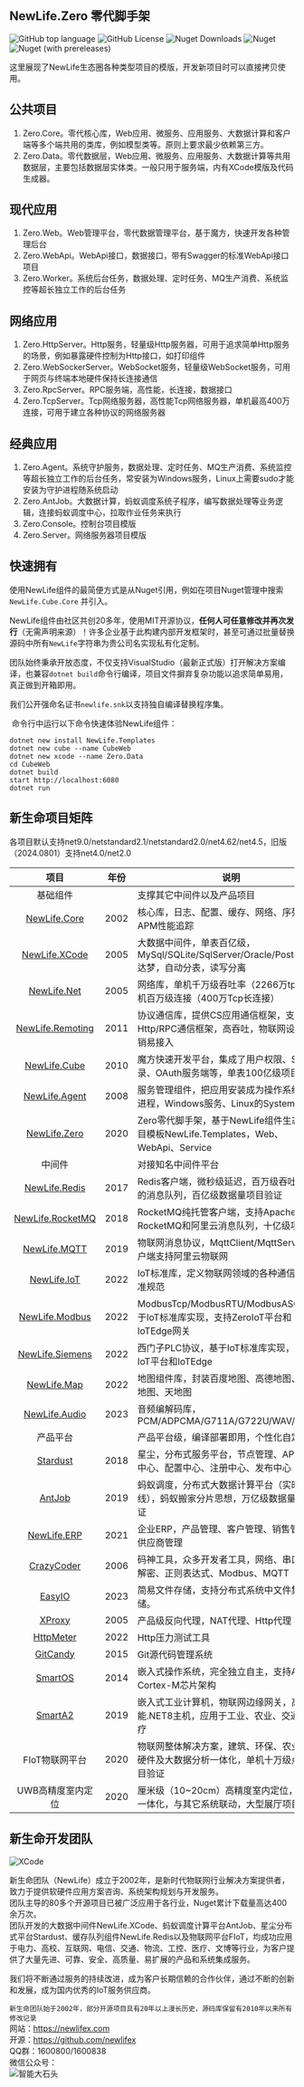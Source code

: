 ## NewLife.Zero 零代脚手架

![GitHub top language](https://img.shields.io/github/languages/top/newlifex/NewLife.Templates?logo=github)
![GitHub License](https://img.shields.io/github/license/newlifex/NewLife.Templates?logo=github)
![Nuget Downloads](https://img.shields.io/nuget/dt/NewLife.Templates?logo=nuget)
![Nuget](https://img.shields.io/nuget/v/NewLife.Templates?logo=nuget)
![Nuget (with prereleases)](https://img.shields.io/nuget/vpre/NewLife.Templates?label=dev%20nuget&logo=nuget)

这里展现了NewLife生态圈各种类型项目的模版，开发新项目时可以直接拷贝使用。  

## 公共项目
1. Zero.Core。零代核心库，Web应用、微服务、应用服务、大数据计算和客户端等多个端共用的类库，例如模型类等。原则上要求最少依赖第三方。  
2. Zero.Data。零代数据层，Web应用、微服务、应用服务、大数据计算等共用数据层，主要包括数据层实体类。一般只用于服务端，内有XCode模版及代码生成器。  

## 现代应用
1. Zero.Web。Web管理平台，零代数据管理平台，基于魔方，快速开发各种管理后台  
2. Zero.WebApi。WebApi接口，数据接口，带有Swagger的标准WebApi接口项目  
3. Zero.Worker。系统后台任务，数据处理、定时任务、MQ生产消费、系统监控等超长独立工作的后台任务  

## 网络应用
1. Zero.HttpServer。Http服务，轻量级Http服务器，可用于追求简单Http服务的场景，例如暴露硬件控制为Http接口，如打印组件  
2. Zero.WebSockerServer。WebSocket服务，轻量级WebSocket服务，可用于网页与终端本地硬件保持长连接通信  
3. Zero.RpcServer。RPC服务端，高性能，长连接，数据接口  
4. Zero.TcpServer。Tcp网络服务器，高性能Tcp网络服务器，单机最高400万连接，可用于建立各种协议的网络服务器  

## 经典应用
1. Zero.Agent。系统守护服务，数据处理、定时任务、MQ生产消费、系统监控等超长独立工作的后台任务，常安装为Windows服务，Linux上需要sudo才能安装为守护进程随系统启动  
2. Zero.AntJob。大数据计算，蚂蚁调度系统子程序，编写数据处理等业务逻辑，连接蚂蚁调度中心，拉取作业任务来执行
3. Zero.Console。控制台项目模版
4. Zero.Server。网络服务器项目模版

## 快速拥有

​	使用NewLife组件的最简便方式是从Nuget引用，例如在项目Nuget管理中搜索`NewLife.Cube.Core` 并引入。

​	NewLife组件由社区共创20多年，使用MIT开源协议，**任何人可任意修改并再次发行**（无需声明来源）！许多企业基于此构建内部开发框架时，甚至可通过批量替换源码中所有`NewLife`字符串为贵公司名实现私有化定制。

​	团队始终秉承开放态度，不仅支持VisualStudio（最新正式版）打开解决方案编译，也兼容`dotnet build`命令行编译，项目文件摒弃复杂功能以追求简单易用，真正做到开箱即用。

​	我们公开强命名证书`newlife.snk`以支持独自编译替换程序集。



​	命令行中运行以下命令快速体验NewLife组件：

```
dotnet new install NewLife.Templates
dotnet new cube --name CubeWeb
dotnet new xcode --name Zero.Data
cd CubeWeb
dotnet build
start http://localhost:6080
dotnet run
```


## 新生命项目矩阵
各项目默认支持net9.0/netstandard2.1/netstandard2.0/net4.62/net4.5，旧版（2024.0801）支持net4.0/net2.0  

|                               项目                               | 年份  | 说明                                                                                        |
| :--------------------------------------------------------------: | :---: | ------------------------------------------------------------------------------------------- |
|                             基础组件                             |       | 支撑其它中间件以及产品项目                                                                  |
|          [NewLife.Core](https://github.com/NewLifeX/X)           | 2002  | 核心库，日志、配置、缓存、网络、序列化、APM性能追踪                                         |
|    [NewLife.XCode](https://github.com/NewLifeX/NewLife.XCode)    | 2005  | 大数据中间件，单表百亿级，MySql/SQLite/SqlServer/Oracle/PostgreSql/达梦，自动分表，读写分离 |
|      [NewLife.Net](https://github.com/NewLifeX/NewLife.Net)      | 2005  | 网络库，单机千万级吞吐率（2266万tps），单机百万级连接（400万Tcp长连接）                     |
| [NewLife.Remoting](https://github.com/NewLifeX/NewLife.Remoting) | 2011  | 协议通信库，提供CS应用通信框架，支持Http/RPC通信框架，高吞吐，物联网设备低开销易接入        |
|     [NewLife.Cube](https://github.com/NewLifeX/NewLife.Cube)     | 2010  | 魔方快速开发平台，集成了用户权限、SSO登录、OAuth服务端等，单表100亿级项目验证               |
|    [NewLife.Agent](https://github.com/NewLifeX/NewLife.Agent)    | 2008  | 服务管理组件，把应用安装成为操作系统守护进程，Windows服务、Linux的Systemd                   |
|     [NewLife.Zero](https://github.com/NewLifeX/NewLife.Zero)     | 2020  | Zero零代脚手架，基于NewLife组件生态的项目模板NewLife.Templates，Web、WebApi、Service        |
|                              中间件                              |       | 对接知名中间件平台                                                                          |
|    [NewLife.Redis](https://github.com/NewLifeX/NewLife.Redis)    | 2017  | Redis客户端，微秒级延迟，百万级吞吐，丰富的消息队列，百亿级数据量项目验证                   |
| [NewLife.RocketMQ](https://github.com/NewLifeX/NewLife.RocketMQ) | 2018  | RocketMQ纯托管客户端，支持Apache RocketMQ和阿里云消息队列，十亿级项目验                     |
|     [NewLife.MQTT](https://github.com/NewLifeX/NewLife.MQTT)     | 2019  | 物联网消息协议，MqttClient/MqttServer，客户端支持阿里云物联网                               |
|      [NewLife.IoT](https://github.com/NewLifeX/NewLife.IoT)      | 2022  | IoT标准库，定义物联网领域的各种通信协议标准规范                                             |
|   [NewLife.Modbus](https://github.com/NewLifeX/NewLife.Modbus)   | 2022  | ModbusTcp/ModbusRTU/ModbusASCII，基于IoT标准库实现，支持ZeroIoT平台和IoTEdge网关            |
|  [NewLife.Siemens](https://github.com/NewLifeX/NewLife.Siemens)  | 2022  | 西门子PLC协议，基于IoT标准库实现，支持IoT平台和IoTEdge                                      |
|      [NewLife.Map](https://github.com/NewLifeX/NewLife.Map)      | 2022  | 地图组件库，封装百度地图、高德地图、腾讯地图、天地图                                        |
|    [NewLife.Audio](https://github.com/NewLifeX/NewLife.Audio)    | 2023  | 音频编解码库，PCM/ADPCMA/G711A/G722U/WAV/AAC                                                |
|                             产品平台                             |       | 产品平台级，编译部署即用，个性化自定义                                                      |
|         [Stardust](https://github.com/NewLifeX/Stardust)         | 2018  | 星尘，分布式服务平台，节点管理、APM监控中心、配置中心、注册中心、发布中心                   |
|           [AntJob](https://github.com/NewLifeX/AntJob)           | 2019  | 蚂蚁调度，分布式大数据计算平台（实时/离线），蚂蚁搬家分片思想，万亿级数据量项目验证         |
|      [NewLife.ERP](https://github.com/NewLifeX/NewLife.ERP)      | 2021  | 企业ERP，产品管理、客户管理、销售管理、供应商管理                                           |
|         [CrazyCoder](https://github.com/NewLifeX/XCoder)         | 2006  | 码神工具，众多开发者工具，网络、串口、加解密、正则表达式、Modbus、MQTT                      |
|           [EasyIO](https://github.com/NewLifeX/EasyIO)           | 2023  | 简易文件存储，支持分布式系统中文件集中存储。                                                |
|           [XProxy](https://github.com/NewLifeX/XProxy)           | 2005  | 产品级反向代理，NAT代理、Http代理                                                           |
|        [HttpMeter](https://github.com/NewLifeX/HttpMeter)        | 2022  | Http压力测试工具                                                                            |
|         [GitCandy](https://github.com/NewLifeX/GitCandy)         | 2015  | Git源代码管理系统                                                                           |
|          [SmartOS](https://github.com/NewLifeX/SmartOS)          | 2014  | 嵌入式操作系统，完全独立自主，支持ARM Cortex-M芯片架构                                      |
|          [SmartA2](https://github.com/NewLifeX/SmartA2)          | 2019  | 嵌入式工业计算机，物联网边缘网关，高性能.NET8主机，应用于工业、农业、交通、医疗             |
|                          FIoT物联网平台                          | 2020  | 物联网整体解决方案，建筑、环保、农业，软硬件及大数据分析一体化，单机十万级点位项目验证      |
|                        UWB高精度室内定位                         | 2020  | 厘米级（10~20cm）高精度室内定位，软硬件一体化，与其它系统联动，大型展厅项目验证             |



## 新生命开发团队
![XCode](https://newlifex.com/logo.png)  

新生命团队（NewLife）成立于2002年，是新时代物联网行业解决方案提供者，致力于提供软硬件应用方案咨询、系统架构规划与开发服务。  
团队主导的80多个开源项目已被广泛应用于各行业，Nuget累计下载量高达400余万次。  
团队开发的大数据中间件NewLife.XCode、蚂蚁调度计算平台AntJob、星尘分布式平台Stardust、缓存队列组件NewLife.Redis以及物联网平台FIoT，均成功应用于电力、高校、互联网、电信、交通、物流、工控、医疗、文博等行业，为客户提供了大量先进、可靠、安全、高质量、易扩展的产品和系统集成服务。  

我们将不断通过服务的持续改进，成为客户长期信赖的合作伙伴，通过不断的创新和发展，成为国内优秀的IoT服务供应商。  

`新生命团队始于2002年，部分开源项目具有20年以上漫长历史，源码库保留有2010年以来所有修改记录`  
网站：https://newlifex.com  
开源：https://github.com/newlifex  
QQ群：1600800/1600838  
微信公众号：  
![智能大石头](https://newlifex.com/stone.jpg)  
